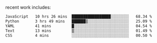 
<!--<img width="1415" height="100" alt="blu" src="https://github.com/rdsilva01/rdsilva01/assets/101207588/deb060e5-d035-4f09-b511-e3f50605b207">-->

<!-- \> Enthusiastic about developing and building solutions <br>
\> Computer Science and Engineering @ UBI -->

<!-- <a href="https://www.rodrigosilva.live/">personal website</a> 🏁 -->

<!-- ![](https://komarev.com/ghpvc/?username=rdsilva01) -->

recent work includes:
<!--START_SECTION:waka-->

```txt
JavaScript   10 hrs 26 mins  █████████████████░░░░░░░░   68.34 %
Python       3 hrs 49 mins   ██████▒░░░░░░░░░░░░░░░░░░   25.09 %
YAML         41 mins         █░░░░░░░░░░░░░░░░░░░░░░░░   04.54 %
Text         13 mins         ▒░░░░░░░░░░░░░░░░░░░░░░░░   01.49 %
CSS          4 mins          ░░░░░░░░░░░░░░░░░░░░░░░░░   00.50 %
```

<!--END_SECTION:waka-->


